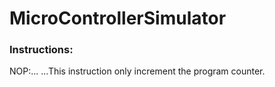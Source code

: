 # MicroControllerSimulator

### Instructions:

NOP:... ...This instruction only increment the program counter.

